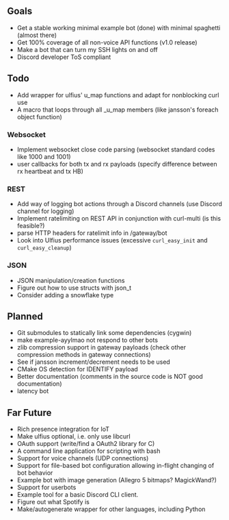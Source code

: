 ## Goals
* Get a stable working minimal example bot (done) with minimal spaghetti (almost there)
* Get 100% coverage of all non-voice API functions (v1.0 release)
* Make a bot that can turn my SSH lights on and off
* Discord developer ToS compliant

## Todo
* Add wrapper for ulfius' u_map functions and adapt for nonblocking curl use
* A macro that loops through all _u_map members (like jansson's foreach object function)

### Websocket
* Implement websocket close code parsing (websocket standard codes like 1000 and 1001)
* user callbacks for both tx and rx payloads (specify difference between rx heartbeat and tx HB)


### REST
* Add way of logging bot actions through a Discord channels (use Discord channel for logging)
* Implement ratelimiting on REST API in conjunction with curl-multi (is this feasible?)
* parse HTTP headers for ratelimit info in /gateway/bot
* Look into Ulfius performance issues (excessive ``curl_easy_init`` and ``curl_easy_cleanup``)

### JSON
* JSON manipulation/creation functions
* Figure out how to use structs with json_t
* Consider adding a snowflake type

## Planned
* Git submodules to statically link some dependencies (cygwin)
* make example-ayylmao not respond to other bots
* zlib compression support in gateway payloads (check other compression methods in gateway connections)
* See if jansson increment/decrement needs to be used
* CMake OS detection for IDENTIFY payload
* Better documentation (comments in the source code is NOT good documentation)
* latency bot

## Far Future
* Rich presence integration for IoT
* Make ulfius optional, i.e. only use libcurl
* OAuth support (write/find a OAuth2 library for C)
* A command line application for scripting with bash
* Support for voice channels (UDP connections)
* Support for file-based bot configuration allowing in-flight changing of bot behavior
* Example bot with image generation (Allegro 5 bitmaps? MagickWand?)
* Support for userbots
* Example tool for a basic Discord CLI client.
* Figure out what Spotify is
* Make/autogenerate wrapper for other languages, including Python